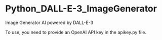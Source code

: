 # Python_DALL-E-3_ImageGenerator
Image Generator AI powered by DALL-E-3

To use, you need to provide an OpenAI API key in the apikey.py file.
